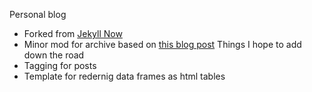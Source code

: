 Personal blog
- Forked from [Jekyll Now](https://github.com/barryclark/jekyll-now)
- Minor mod for archive based on [this blog post](http://joshualande.com/jekyll-github-pages-poole)
Things I hope to add down the road
- Tagging for posts
- Template for redernig data frames as html tables

